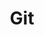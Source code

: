 ---
title: Git
description: Git相关操作
image:


# Badge style
style:
    background: "#2a9d8f"
    color: "#fff"
---